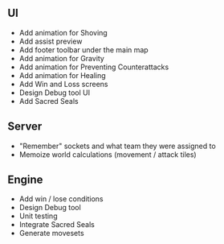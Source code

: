 ## UI

- Add animation for Shoving
- Add assist preview
- Add footer toolbar under the main map
- Add animation for Gravity
- Add animation for Preventing Counterattacks
- Add animation for Healing
- Add Win and Loss screens
- Design Debug tool UI
- Add Sacred Seals

## Server

- "Remember" sockets and what team they were assigned to
- Memoize world calculations (movement / attack tiles)

## Engine

- Add win / lose conditions
- Design Debug tool
- Unit testing
- Integrate Sacred Seals
- Generate movesets
